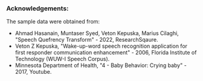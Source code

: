 

### <b>Acknowledgements:</b>
The sample data were obtained from:

* Ahmad Hasanain, Muntaser Syed, Veton Kepuska, Marius Cilaghi, "Speech Quefrency Transform" - 2022, ResearchSqaure.
* Veton Z Kepuska, "Wake-up-word speech recognition application for first responder communication enhancement" - 2006, Florida Institute of Technology (WUW-I Speech Corpus).
* Minnesota Department of Health, "4 - Baby Behavior: Crying baby" - 2017, Youtube. 
